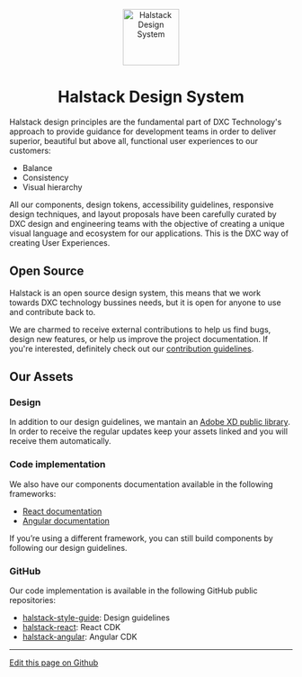
<p align="center">
  <a href="https://developer.dxc.com/design/principles">
    <img alt="Halstack Design System" src="https://developer.dxc.com/static/media/halstack.08bea965.svg" width="100px" />
  </a>
</p>

<h1 align="center">
  Halstack Design System
</h1>

Halstack design principles are the fundamental part of DXC Technology's approach to provide guidance for development teams in order to deliver superior, beautiful but above all, functional user experiences to our customers:
 
* Balance 
* Consistency  
* Visual hierarchy 

All our components, design tokens, accessibility guidelines, responsive design techniques, and layout proposals have been carefully curated by DXC design and engineering teams with the objective of creating a unique visual language and ecosystem for our applications. This is the DXC way of creating User Experiences.



## Open Source

Halstack is an open source design system, this means that we work towards DXC technology bussines needs, but it is open for anyone to use and contribute back to.

We are charmed to receive external contributions to help us find bugs, design new features, or help us improve the project documentation. If you're interested, definitely check out our [contribution guidelines](https://github.com/dxc-technology/halstack-style-guide/blob/master/contributing/overview.md).


## Our Assets

### Design

In addition to our design guidelines, we mantain an [Adobe XD public library](https://shared-assets.adobe.com/link/732533f4-d925-487e-4761-9a760574cfac). In order to receive the regular updates keep your assets linked and you will receive them automatically.

### Code implementation

We also have our components documentation available in the following frameworks:

* [React documentation](https://developer.dxc.com/tools/react/next/#/)
* [Angular documentation](https://developer.dxc.com/tools/angular/next/#/)


If you’re using a different framework, you can still build components by following our design guidelines.

### GitHub

Our code implementation is available in the following GitHub public repositories:

* [halstack-style-guide](https://github.com/dxc-technology/halstack-style-guide): Design guidelines
* [halstack-react](https://github.com/dxc-technology/halstack-react): React CDK
* [halstack-angular](https://github.com/dxc-technology/halstack-angular): Angular CDK


____________________________________________________________

[Edit this page on Github](https://github.com/dxc-technology/halstack-style-guide/blob/master/guidelines/principles/overview/README.md)
